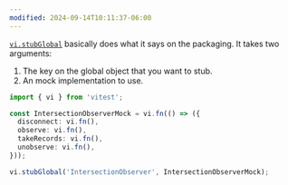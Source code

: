 ```yaml
---
modified: 2024-09-14T10:11:37-06:00
---
```

[`vi.stubGlobal`](https://vitest.dev/api/vi.html#vi-stubglobal) basically does what it says on the packaging. It takes two arguments:

1. The key on the global object that you want to stub.
2. An mock implementation to use.

```ts
import { vi } from 'vitest';

const IntersectionObserverMock = vi.fn(() => ({
  disconnect: vi.fn(),
  observe: vi.fn(),
  takeRecords: vi.fn(),
  unobserve: vi.fn(),
}));

vi.stubGlobal('IntersectionObserver', IntersectionObserverMock);
```
